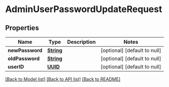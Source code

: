 # AdminUserPasswordUpdateRequest
## Properties

Name | Type | Description | Notes
------------ | ------------- | ------------- | -------------
**newPassword** | [**String**](string.md) |  | [optional] [default to null]
**oldPassword** | [**String**](string.md) |  | [optional] [default to null]
**userID** | [**UUID**](UUID.md) |  | [optional] [default to null]

[[Back to Model list]](../README.md#documentation-for-models) [[Back to API list]](../README.md#documentation-for-api-endpoints) [[Back to README]](../README.md)

